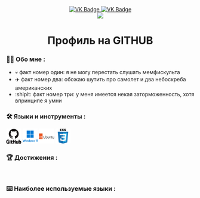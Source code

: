 <div id="badges" align="center">
  <a href= "https://vk.com/3inker">
    <img src = "https://img.shields.io/badge/VK-blue?style=for-the-bagde&logo=VK&logoColor=white" alt="VK Badge"/>
  </a>
  
  <a href= "https://mail.google.com/mail/u/2/#inbox">
    <img src = "https://img.shields.io/badge/EMAIL-red?style=for-the-badge&logo=Gmail&logoColor=white" alt="VK Badge"/>
  </a>
</div>

<div id="viewprof" align="center" >
  <img src="https://komarev.com/ghpvc/?username=3inker&style=flat-square&color=blue" alt""/>  
</div>

<div id="heythere" align="center">
<h1> Профиль на GITHUB </h1>
</div>

### 👨‍💻 Обо мне :
- :skull: факт номер один: я не могу перестать слушать мемфискульта
- :airplane: факт номер два: обожаю шутить про самолет и два небоскреба американских
- :shipit: факт номер три: у меня имеется некая заторможенность, хотя впринципе я умни

### 🛠️ Языки и инструменты :
<div>
  <img src ="https://github.com/devicons/devicon/blob/master/icons/github/github-original-wordmark.svg" width="40" height="40"/>
  <img src ="https://github.com/devicons/devicon/blob/master/icons/windows11/windows11-original-wordmark.svg" width="40" height="40"/>
  <img src ="https://github.com/devicons/devicon/blob/master/icons/ubuntu/ubuntu-original-wordmark.svg" width="40" height="40"/>
  <img src ="https://github.com/devicons/devicon/blob/master/icons/css3/css3-original-wordmark.svg" width="40" height="40"/>
</div>

### 🏆 Достижения :
<div>
  <img src="https://github-profile-trophy.vercel.app/?username=3inker" alt=""/>
</div>

### ⌨️ Наиболее используемые языки :

